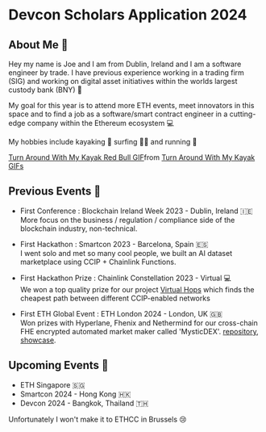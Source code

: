 # Devcon Scholars Application 2024

## About Me :wave:
Hey my name is Joe and I am from Dublin, Ireland and I am a software engineer by trade. I have previous experience working in a trading firm (SIG) and working on digital asset initiatives within the worlds largest custody bank (BNY) :money_with_wings:

My goal for this year is to attend more ETH events, meet innovators in this space and to find a job as a software/smart contract engineer in a cutting-edge company within the Ethereum ecosystem :computer:

My hobbies include kayaking :rowboat: surfing :surfing_man: and running :runner:

<div class="tenor-gif-embed" data-postid="21418519" data-share-method="host" data-aspect-ratio="1.77778" data-width="100%"><a href="https://tenor.com/view/turn-around-with-my-kayak-red-bull-kayaking-kayak-stunts-gif-21418519">Turn Around With My Kayak Red Bull GIF</a>from <a href="https://tenor.com/search/turn+around+with+my+kayak-gifs">Turn Around With My Kayak GIFs</a></div> <script type="text/javascript" async src="https://tenor.com/embed.js"></script>

## Previous Events :wrench:
- First Conference : Blockchain Ireland Week 2023 - Dublin, Ireland :ireland:  
More focus on the business / regulation / compliance side of the blockchain industry, non-technical.

- First Hackathon : Smartcon 2023 - Barcelona, Spain :es:  
I went solo and met so many cool people, we built an AI dataset marketplace using CCIP + Chainlink Functions.

- First Hackathon Prize : Chainlink Constellation 2023 - Virtual :computer:  
We won a top quality prize for our project [Virtual Hops](https://github.com/marronjo/virtual-hops) which finds the cheapest path between different CCIP-enabled networks

- First ETH Global Event : ETH London 2024 - London, UK :uk:  
Won prizes with Hyperlane, Fhenix and Nethermind for our cross-chain FHE encrypted automated market maker called 'MysticDEX'. [repository](https://github.com/SwineCoder101/MysticDex), [showcase](https://ethglobal.com/showcase/mystic-dex-me14f).  

## Upcoming Events :handshake:
- ETH Singapore :singapore:
- Smartcon 2024 - Hong Kong :hong_kong:
- Devcon 2024 - Bangkok, Thailand :thailand:

Unfortunately I won't make it to ETHCC in Brussels :cry:
